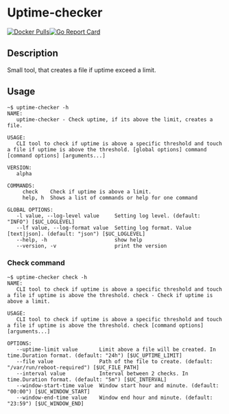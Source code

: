 # Uptime-checker

[![Docker Pulls](https://img.shields.io/docker/pulls/renaudhager/uptime-checker.svg)](https://hub.docker.com/r/renaudhager/uptime-checker)[![Go Report Card](https://goreportcard.com/badge/github.com/renaudhager/uptime-checker)](https://goreportcard.com/report/github.com/renaudhager/uptime-checker)

## Description
Small tool, that creates a file if uptime exceed a limit.

## Usage
```
~$ uptime-checker -h
NAME:
   uptime-checker - Check uptime, if its above the limit, creates a file.

USAGE:
   CLI tool to check if uptime is above a specific threshold and touch a file if uptime is above the threshold. [global options] command [command options] [arguments...]

VERSION:
   alpha

COMMANDS:
     check    Check if uptime is above a limit.
     help, h  Shows a list of commands or help for one command

GLOBAL OPTIONS:
   -l value, --log-level value     Setting log level. (default: "INFO") [$UC_LOGLEVEL]
   --lf value, --log-format value  Setting log format. Value [text|json]. (default: "json") [$UC_LOGLEVEL]
   --help, -h                      show help
   --version, -v                   print the version
```

### Check command
```
~$ uptime-checker check -h
NAME:
   CLI tool to check if uptime is above a specific threshold and touch a file if uptime is above the threshold. check - Check if uptime is above a limit.

USAGE:
   CLI tool to check if uptime is above a specific threshold and touch a file if uptime is above the threshold. check [command options] [arguments...]

OPTIONS:
   --uptime-limit value       Limit above a file will be created. In time.Duration format. (default: "24h") [$UC_UPTIME_LIMIT]
   --file value               Path of the file to create. (default: "/var/run/reboot-required") [$UC_FILE_PATH]
   --interval value           Interval between 2 checks. In time.Duration format. (default: "5m") [$UC_INTERVAL]
   --window-start-time value  Window start hour and minute. (default: "00:00") [$UC_WINDOW_START]
   --window-end-time value    Window end hour and minute. (default: "23:59") [$UC_WINDOW_END]
```
